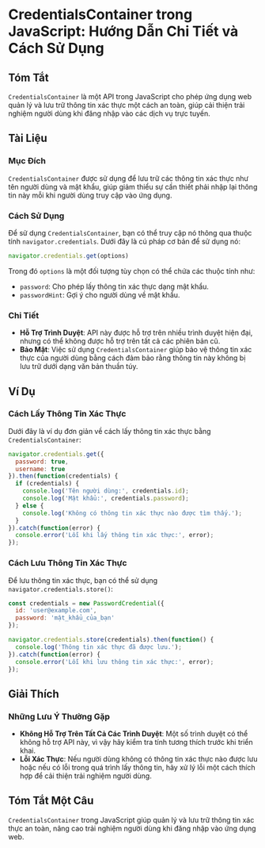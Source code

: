 <!--
Meta Description: # CredentialsContainer trong JavaScript: Hướng Dẫn Chi Tiết và Cách Sử Dụng ## Tóm Tắt `CredentialsContainer` là một API trong JavaScript cho phép ứng...
Meta Keywords: thông, tin, xác, thực, credentials
-->

# CredentialsContainer trong JavaScript: Hướng Dẫn Chi Tiết và Cách Sử Dụng

## Tóm Tắt
`CredentialsContainer` là một API trong JavaScript cho phép ứng dụng web quản lý và lưu trữ thông tin xác thực một cách an toàn, giúp cải thiện trải nghiệm người dùng khi đăng nhập vào các dịch vụ trực tuyến.

## Tài Liệu
### Mục Đích
`CredentialsContainer` được sử dụng để lưu trữ các thông tin xác thực như tên người dùng và mật khẩu, giúp giảm thiểu sự cần thiết phải nhập lại thông tin này mỗi khi người dùng truy cập vào ứng dụng.

### Cách Sử Dụng
Để sử dụng `CredentialsContainer`, bạn có thể truy cập nó thông qua thuộc tính `navigator.credentials`. Dưới đây là cú pháp cơ bản để sử dụng nó:

```javascript
navigator.credentials.get(options)
```

Trong đó `options` là một đối tượng tùy chọn có thể chứa các thuộc tính như:
- `password`: Cho phép lấy thông tin xác thực dạng mật khẩu.
- `passwordHint`: Gợi ý cho người dùng về mật khẩu.

### Chi Tiết
- **Hỗ Trợ Trình Duyệt**: API này được hỗ trợ trên nhiều trình duyệt hiện đại, nhưng có thể không được hỗ trợ trên tất cả các phiên bản cũ.
- **Bảo Mật**: Việc sử dụng `CredentialsContainer` giúp bảo vệ thông tin xác thực của người dùng bằng cách đảm bảo rằng thông tin này không bị lưu trữ dưới dạng văn bản thuần túy.

## Ví Dụ
### Cách Lấy Thông Tin Xác Thực
Dưới đây là ví dụ đơn giản về cách lấy thông tin xác thực bằng `CredentialsContainer`:

```javascript
navigator.credentials.get({
  password: true,
  username: true
}).then(function(credentials) {
  if (credentials) {
    console.log('Tên người dùng:', credentials.id);
    console.log('Mật khẩu:', credentials.password);
  } else {
    console.log('Không có thông tin xác thực nào được tìm thấy.');
  }
}).catch(function(error) {
  console.error('Lỗi khi lấy thông tin xác thực:', error);
});
```

### Cách Lưu Thông Tin Xác Thực
Để lưu thông tin xác thực, bạn có thể sử dụng `navigator.credentials.store()`:

```javascript
const credentials = new PasswordCredential({
  id: 'user@example.com',
  password: 'mật_khẩu_của_bạn'
});

navigator.credentials.store(credentials).then(function() {
  console.log('Thông tin xác thực đã được lưu.');
}).catch(function(error) {
  console.error('Lỗi khi lưu thông tin xác thực:', error);
});
```

## Giải Thích
### Những Lưu Ý Thường Gặp
- **Không Hỗ Trợ Trên Tất Cả Các Trình Duyệt**: Một số trình duyệt có thể không hỗ trợ API này, vì vậy hãy kiểm tra tính tương thích trước khi triển khai.
- **Lỗi Xác Thực**: Nếu người dùng không có thông tin xác thực nào được lưu hoặc nếu có lỗi trong quá trình lấy thông tin, hãy xử lý lỗi một cách thích hợp để cải thiện trải nghiệm người dùng.

## Tóm Tắt Một Câu
`CredentialsContainer` trong JavaScript giúp quản lý và lưu trữ thông tin xác thực an toàn, nâng cao trải nghiệm người dùng khi đăng nhập vào ứng dụng web.